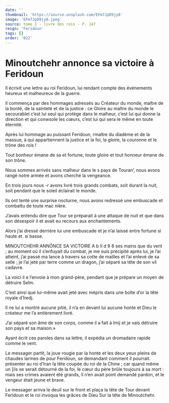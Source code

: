 ```yaml
---
date: ''
thumbnail: 'https://source.unsplash.com/EFm7JpD9jy8'
image: 'EFm7JpD9jy8.jpeg'
source: tome I - livre des rois - P. 147
reign: 'Feridoun'
tags: []
order: '022'
---
```


# Minoutchehr annonce sa victoire à Feridoun

Il écrivit une lettre au roi Feridoun, lui rendant compte des événements heureux et malheureux de la guerre.

Il commença par des hommages adressés au Créateur du monde, maître de la bonté, de la sainteté et de la justice : ce Gloire au maître du monde le secourablel c’est lui seul qui protége dans le malheur, c’est lui qui donne la direction et qui conwsole les cœurs, c’est lui qui sera le même en toute éternité.

Après lui hommage au puissant Feridoun, rmaître du diadème et de la massue, à qui appartiennent la justice et la foi, la gloire, la couronne et le trône des rois !

Tout bonheur émane de sa et fortune, toute gloire et tout honneur émane de son trône.

Nous sommes arrivés sans malheur dans le s pays de Touran’, nous avons rangé notre armée et avons cherché la vengeance.

En trois jours nous
-r avons livré trois grands combats, soit durant la nuit, soit pendant que le soleil éclairait le monde.

Ils ont tenté une surprise nocturne, nous avons redressé une embuscade et combattu de toute mac nière.

J’avais entendu dire que Tour se préparait à une attaque de nuit et que dans son désespoir il et avait eu recours aux enchantements.

Alors j’ai dressé derrière lui une embuscade et je n’ai laissé entre fortune si haute et. si basse.

MINOUTCHEHR ANNÔNCE SA VICTOIRE A b Il d 9
8 ses mains que du vent ; au moment où il s’enfuyait du combat, je me suis précipité après lui, je l’ai atteint, j’ai passé ma lance à travers sa cotte de mailles et l’ai enlevé de sa selle ; je l’ai jeté par terre comme un dragon, j’ai séparé sa tête de son vil cadavre.

La voici il e l’envoie à mon grand-père, pendant que je prépare un moyen de détruire Selm.

C’est ainsi que lui-même avait jeté avec mépris dans une boîte d’or la tête royale d’Iredj.

Il ne lui a montré aucune pitié, il n’a en devant lui aucune honte et Dieu le créateur me l’a entièrement livré.

J’ai séparé son âme de son corps, comme il a fait à Imij et je vais détruire son pays et sa maison.»

Ayant écrit ces paroles dans sa lettre, il expédia un dromadaire rapide comme le vent.

Le messager partit, la joue rougie par la honte et les deux yeux pleins de chaudes larmes de pour Feridoun, se demandant comment il pourrait. présenter au roi d’Iran la tête coupée du roi de la Chine ; car quand même un [ils se serait détourné de la foi, le cœur du père brûle toujours à sa mort : mais ses crimes avaient été grands, il n’en avait point demandé pardon, et le vengeur était jeune et brave.

Le messager arriva le deuil sur le front et plaça la tête de Tour devant Feridoun et le roi invoqua les grâces de Dieu Sur la tête de Minoutchehr.
